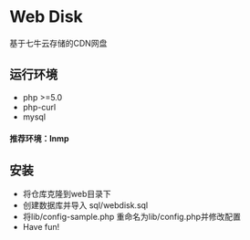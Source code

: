 Web Disk
=======
基于七牛云存储的CDN网盘
## 运行环境
- php >=5.0 
- php-curl
- mysql

#### 推荐环境：lnmp

## 安装

- 将仓库克隆到web目录下
- 创建数据库并导入 sql/webdisk.sql
- 将lib/config-sample.php 重命名为lib/config.php并修改配置
- Have fun!

